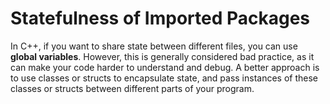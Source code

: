 # Statefulness of Imported Packages

In C++, if you want to share state between different files, you can use __global variables__. However, this is generally considered bad practice, as it can make your code harder to understand and debug. A better approach is to use classes or structs to encapsulate state, and pass instances of these classes or structs between different parts of your program.

